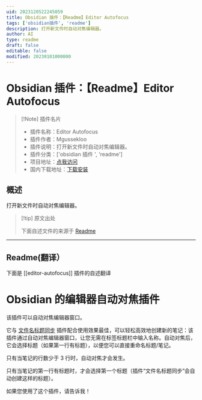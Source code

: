 ```yaml
---
uid: 2023120522245059
title: Obsidian 插件：【Readme】Editor Autofocus
tags: ['obsidian插件', 'readme']
description: 打开新文件时自动对焦编辑器。
author: AI
type: readme
draft: false
editable: false
modified: 20230101000000
---
```


# Obsidian 插件：【Readme】Editor Autofocus

> [!Note] 插件名片
> - 插件名称：Editor Autofocus
> - 插件作者：Mgussekloo
> - 插件说明：打开新文件时自动对焦编辑器。
> - 插件分类：['obsidian 插件 ', 'readme']
> - 项目地址：[点我访问](https://github.com/mgussekloo/obsidian-editor-autofocus)
> - 国内下载地址：[下载安装](https://pkmer.cn/products/plugin/pluginMarket/?editor-autofocus)

## 概述

打开新文件时自动对焦编辑器。

> [!tip] 原文出处
>
>下面自述文件的来源于 [Readme](https://ghproxy.net/https://raw.githubusercontent.com/mgussekloo/obsidian-editor-autofocus/master/README.md)

---

## Readme(翻译）

下面是 [[editor-autofocus]] 插件的自述翻译

# Obsidian 的编辑器自动对焦插件

该插件可以自动对焦编辑器窗口。

它与 [文件名标题同步](https://github.com/dvcrn/obsidian-filename-heading-sync) 插件配合使用效果最佳，可以轻松高效地创建新的笔记：该插件通过自动对焦编辑器窗口，让您无需在标签标题栏中输入名称。自动对焦后，它会选择标题（如果第一行有标题），以便您可以直接重命名标题/笔记。

只有当笔记的行数少于 3 行时，自动对焦才会发生。

只有当笔记的第一行有标题时，才会选择第一个标题（插件“文件名标题同步”会自动创建这样的标题）。

如果您使用了这个插件，请告诉我！
